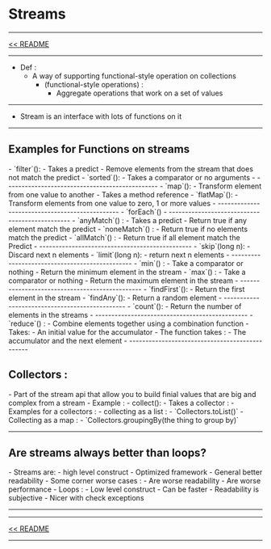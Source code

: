 <h1>Streams</h1>
<hr>
<a href="README.md">&lt;&lt; README </a>
<hr>

- Def :
    - A way of supporting functional-style operation on collections 
        - (functional-style operations) :
            - Aggregate operations that work on a set of values 
- --------
- Stream is an interface with lots of functions on it 
- -----------------------------------------------
<h2>Examples for Functions on streams </h2>
- `filter`():
    - Takes a predict
    - Remove elements from the stream that does not match the predict
- `sorted`():
    - Takes a comparator or no arguments
- -----------------------------------------------
- `map`():
    - Transform element from one value to another
    - Takes a method reference
- `flatMap`():
    - Transform elements from one value to zero, 1 or more values
- -----------------------------------------------
- `forEach`()
- -----------------------------------------------
- `anyMatch`() :
    - Takes a predict
    - Return true if any element match the predict
- `noneMatch`() :
    - Return true if no elements match the predict
- `allMatch`() :
    - Return true if all element match the Predict
- -----------------------------------------------
- `skip`(long n):
    - Discard next n elements
- `limit`(long n):
    - return next n elements
- -----------------------------------------------
- `min`() :
    - Take a comparator or nothing
    - Return the minimum element in the stream
- `max`() :
    - Take a comparator or nothing
    - Return the maximum element in the stream
- -----------------------------------------------
- `findFirst`():
    - Return the first element in the stream
- `findAny`():
    - Return a random element
- -----------------------------------------------
- `count`():
    - Return the number of elements in the streams
- -----------------------------------------------
- `reduce`() :
    - Combine elements together using a combination function
    - Takes:
        - An initial value for the accumulator
        - The function takes :
            - The accumulator and the  next element   
- -----------------------------------------------

<h2>Collectors :</h2>
- Part of the stream api that allow you to build finial values that are big and complex from a stream
- Example :
    - collect():
        - Takes a collector :
            - Examples for a collectors :
                - collecting as a list :
                  - `Collectors.toList()`
                - Collecting as a map :
                    - `Collectors.groupingBy(the thing to group by)`
    
- ---------------------------

<h2>Are streams always better than loops?</h2>
- Streams are:
    -  high level construct 
    - Optimized framework
    - General better readability
    - Some corner worse cases :
        - Are worse readability 
        - Are worse performance
- Loops :
    - Low level construct
    - Can be faster
    - Readability is subjective 
    - Nicer with check exceptions
    
- ----------------------------

<hr>
<a href="README.md">&lt;&lt; README </a>
<hr>



